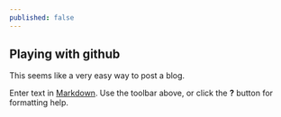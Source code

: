 ```yaml
---
published: false
---
```

## Playing with github

This seems like a very easy way to post a blog.

Enter text in [Markdown](http://daringfireball.net/projects/markdown/). Use the toolbar above, or click the **?** button for formatting help.
